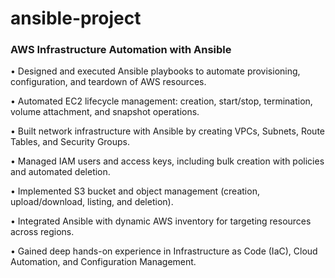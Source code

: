 # ansible-project
### AWS Infrastructure Automation with Ansible
•	Designed and executed Ansible playbooks to automate provisioning, configuration, and teardown of AWS resources.

•	Automated EC2 lifecycle management: creation, start/stop, termination, volume attachment, and snapshot operations.

•	Built network infrastructure with Ansible by creating VPCs, Subnets, Route Tables, and Security Groups.

•	Managed IAM users and access keys, including bulk creation with policies and automated deletion.

•	Implemented S3 bucket and object management (creation, upload/download, listing, and deletion).

•	Integrated Ansible with dynamic AWS inventory for targeting resources across regions.

•	Gained deep hands-on experience in Infrastructure as Code (IaC), Cloud Automation, and Configuration Management.
